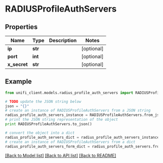 # RADIUSProfileAuthServers


## Properties

Name | Type | Description | Notes
------------ | ------------- | ------------- | -------------
**ip** | **str** |  | [optional] 
**port** | **int** |  | [optional] 
**x_secret** | **str** |  | [optional] 

## Example

```python
from unifi_client.models.radius_profile_auth_servers import RADIUSProfileAuthServers

# TODO update the JSON string below
json = "{}"
# create an instance of RADIUSProfileAuthServers from a JSON string
radius_profile_auth_servers_instance = RADIUSProfileAuthServers.from_json(json)
# print the JSON string representation of the object
print RADIUSProfileAuthServers.to_json()

# convert the object into a dict
radius_profile_auth_servers_dict = radius_profile_auth_servers_instance.to_dict()
# create an instance of RADIUSProfileAuthServers from a dict
radius_profile_auth_servers_form_dict = radius_profile_auth_servers.from_dict(radius_profile_auth_servers_dict)
```
[[Back to Model list]](../README.md#documentation-for-models) [[Back to API list]](../README.md#documentation-for-api-endpoints) [[Back to README]](../README.md)


